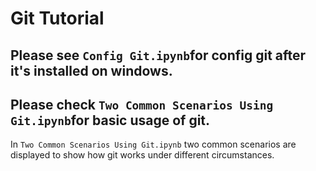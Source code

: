 # Git Tutorial


## Please see ```Config Git.ipynb```for config git after it's installed on windows.
## Please check ```Two Common Scenarios Using Git.ipynb```for basic usage of git.
In ```Two Common Scenarios Using Git.ipynb``` two common scenarios are displayed to show how git works under different circumstances.
